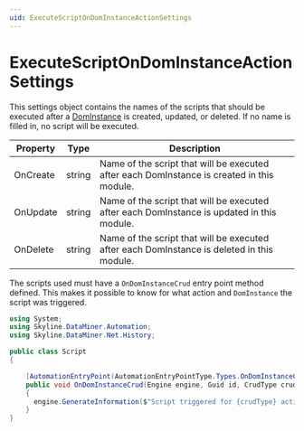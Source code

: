 ```yaml
---
uid: ExecuteScriptOnDomInstanceActionSettings
---
```


# ExecuteScriptOnDomInstanceActionSettings

This settings object contains the names of the scripts that should be executed after a [DomInstance](xref:DomInstance) is created, updated, or deleted. If no name is filled in, no script will be executed.

|Property |Type   |Description |
|---------|-------|------------|
|OnCreate |string |Name of the script that will be executed after each DomInstance is created in this module. |
|OnUpdate |string |Name of the script that will be executed after each DomInstance is updated in this module. |
|OnDelete |string |Name of the script that will be executed after each DomInstance is deleted in this module. |

The scripts used must have a `OnDomInstanceCrud` entry point method defined. This makes it possible to know for what action and `DomInstance` the script was triggered.

```csharp
using System;
using Skyline.DataMiner.Automation;
using Skyline.DataMiner.Net.History;

public class Script
{

	[AutomationEntryPoint(AutomationEntryPointType.Types.OnDomInstanceCrud)]
	public void OnDomInstanceCrud(Engine engine, Guid id, CrudType crudType)
	{
	  engine.GenerateInformation($"Script triggered for {crudType} action on DomInstance with ID: {id}");
	}
}
```
